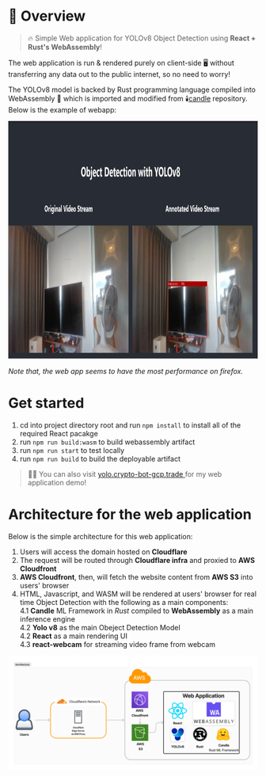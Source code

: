 # 🚀 Overview

>🔥 Simple Web application for YOLOv8 Object Detection using **React + Rust's WebAssembly**!  

The web application is run & rendered purely on client-side 🖥️ without transferring any data out to the public internet, so no need to worry! 

The YOLOv8 model is backed by Rust programming language compiled into WebAssembly 🎉 which is imported and modified from 🕯️[candle](https://github.com/huggingface/candle) repository. Below is the example of webapp:

<img src="./imgs/demo.png" width="950" height="480">

_Note that, the web app seems to have the most performance on firefox._

# Get started
1. cd into project directory root and run `npm install` to install all of the required React pacakge
2. run `npm run build:wasm` to build webassembly artifact  
3. run `npm run start` to test locally 
4. run `npm run build` to build the deployable artifact

> 🧑‍💻 You can also visit <a href="https://yolo.crypto-bot-gcp.trade" target="_blank" rel="noopener noreferrer"> yolo.crypto-bot-gcp.trade </a> for my web application demo!

# Architecture for the web application
Below is the simple architecture for this web application:
1. Users will access the domain hosted on **Cloudflare**
2. The request will be routed through **Cloudflare infra** and proxied to **AWS Cloudfront**
3. **AWS Cloudfront**, then, will fetch the website content from **AWS S3** into users' browser
4. HTML, Javascript, and WASM will be rendered at users' browser for real time Object Detection with the following as a main components:  
    4.1 **Candle** ML Framework in *Rust* compiled to **WebAssembly** as a main inference engine  
    4.2 **Yolo v8** as the main Obeject Detection Model  
    4.2 **React** as a main rendering UI  
    4.3 **react-webcam** for streaming video frame from webcam

<img src="./imgs/architecture.png" width="auto">